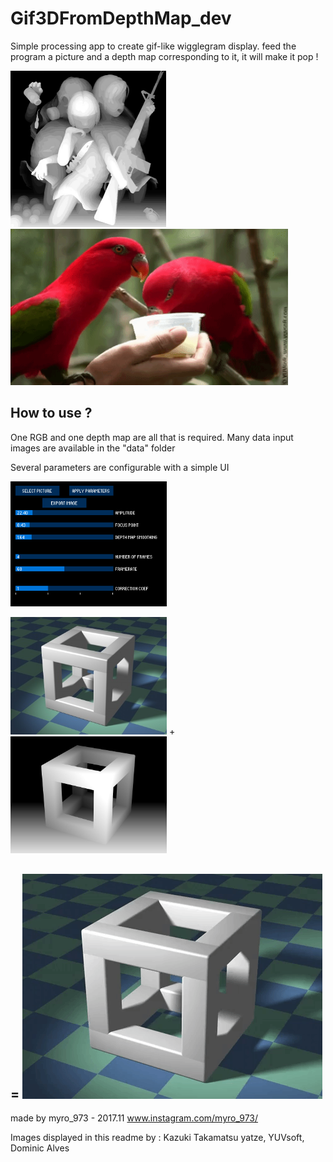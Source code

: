 # Gif3DFromDepthMap_dev

Simple processing app to create gif-like wigglegram display.
feed the program a picture and a depth map corresponding to it, it will make it pop !

<img src="results/Kazuki-Takamatsu-yatzer_12.gif" height="250"> <img src="results/YUVsoft_birds.gif" height="250"> 

## How to use ?

One RGB and one depth map are all that is required.
Many data input images are available in the "data" folder

Several parameters are configurable with a simple UI

<img src="UI.png" width="250"> 

<img src="data/CubeSDdiffuse.jpg" width="250"> + <img src="data/CubeSDdepth.jpg" width="250">

= <img src="results/Dominic_Alves_cube.gif">
----------------

made by myro_973 - 2017.11
www.instagram.com/myro_973/


Images displayed in this readme by : Kazuki Takamatsu yatze, YUVsoft, Dominic Alves
